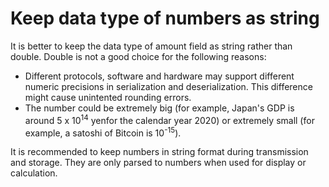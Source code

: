 # Keep data type of numbers as string

It is better to keep the data type of amount field as string rather than double. Double is not a good choice for the following reasons:

- Different protocols, software and hardware may support different numeric precisions in serialization and deserialization. This difference might cause unintented rounding errors.
- The number could be extremely big (for example, Japan's GDP is around 5 x 10<sup>14</sup> yenfor the calendar year 2020) or extremely small (for example, a satoshi of Bitcoin is 10<sup>-15</sup>).

It is recommended to keep numbers in string format during transmission and storage. They are only parsed to numbers when used for display or calculation.
